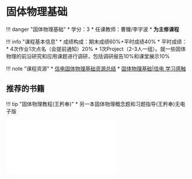 # 固体物理基础

!!! danger "固体物理基础"
    * 学分：3
    * 任课教师：曹臻/李宇波
    * **为主修课程**

!!! info "课程基本信息"
    * 成绩构成：期末成绩60%+平时成绩40%
        * 平时成绩：
        * 4次作业1次点名（会提前通知）20%
        * 1次Project（2-3人一组）。就一些固体物理的前沿研究和应用课题进行调研，包括调研报告10%和课堂展示10% 


!!! note "课程资源"
    * [信电固体物理基础资源总结](https://www.cc98.org/topic/5227827)
    * [固体物理基础|信电 学习感触](https://www.cc98.org/topic/5789111)

## 推荐的书籍
!!! tip "固体物理教程(王矜奉)"
    * 另一本固体物理概念题和习题指导(王矜奉)无电子版

<object data="固体物理教程王矜奉.pdf" type="application/pdf" width="100%" height="800">
    <embed src="固体物理教程王矜奉.pdf" type="application/pdf" />
</object>
